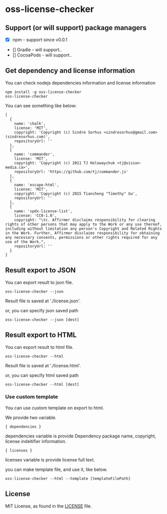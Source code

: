 # oss-license-checker

## Support (or will support) package managers

* [x] npm - support since v0.0.1
* [] Gradle - will support..
* [] CocoaPods - will support..

## Get dependency and license information

You can check nodejs dependencies information and license information

```
npm install -g oss-license-checker
oss-license-checker
```

You can see something like below:

```
[
  {
    name: 'chalk',
    license: 'MIT',
    copyright: 'Copyright (c) Sindre Sorhus <sindresorhus@gmail.com> (sindresorhus.com)',
    repositoryUrl: ''
  },
  {
    name: 'commander',
    license: 'MIT',
    copyright: 'Copyright (c) 2011 TJ Holowaychuk <tj@vision-media.ca>',
    repositoryUrl: 'https://github.com/tj/commander.js'
  },
  {
    name: 'escape-html',
    license: 'MIT',
    copyright: 'Copyright (c) 2015 Tiancheng "Timothy" Gu',
    repositoryUrl: ''
  },
  {
    name: 'spdx-license-list',
    license: 'CC0-1.0',
    copyright: "\tc. Affirmer disclaims responsibility for clearing rights of other persons that may apply to the Work or any use thereof, including without limitation any person's Copyright and Related Rights in the Work. Further, Affirmer disclaims responsibility for obtaining any necessary consents, permissions or other rights required for any use of the Work.",
    repositoryUrl: ''
  }
]
```

## Result export to JSON

You can export result to json file.

```
oss-license-checker --json
```

Result file is saved at './license.json'.

or, you can specify json saved path

```
oss-license-checker --json [dest]
```

## Result export to HTML

You can export result to html file.

```
oss-license-checker --html
```

Result file is saved at './license.html'.

or, you can specify html saved path

```
oss-license-checker --html [dest]
```

### Use custom template

You can use custom template on export to html.

We provide two variable.

```
{ dependencies }
```

dependencies variable is provide Dependency package name, copyright, license indeitifier information.

```
{ licenses }
```

licenses variable is provide license full text.

you can make template file, and use it, like below.

```
oss-license-checker --html --template [templateFilePath]
```

## License

MIT License, as found in the [LICENSE](https://github.com/investycorp/oss-license-checker/blob/master/LICENSE) file.
